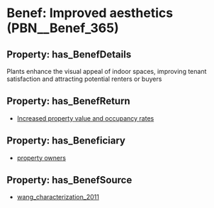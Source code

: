 # Benef: __Improved aesthetics__ (PBN__Benef_365)

## Property: has_BenefDetails

Plants enhance the visual appeal of indoor spaces, improving tenant satisfaction and attracting potential renters or buyers

## Property: has_BenefReturn

* [Increased property value and occupancy rates](../BenefReturn/PBN__BenefReturn_393)

## Property: has_Beneficiary

* [property owners](../Stakeholder/PBN__Stakeholder_177)

## Property: has_BenefSource

* [wang_characterization_2011](../Article/PBN__Article_71)

